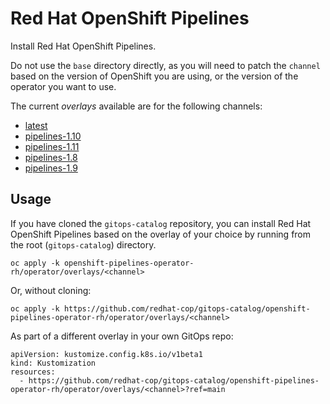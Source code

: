 # Red Hat OpenShift Pipelines

Install Red Hat OpenShift Pipelines.

Do not use the `base` directory directly, as you will need to patch the `channel` based on the version of OpenShift you are using, or the version of the operator you want to use.

The current *overlays* available are for the following channels:

* [latest](operator/overlays/latest)
* [pipelines-1.10](operator/overlays/pipelines-1.10)
* [pipelines-1.11](operator/overlays/pipelines-1.11)
* [pipelines-1.8](operator/overlays/pipelines-1.8)
* [pipelines-1.9](operator/overlays/pipelines-1.9)

## Usage

If you have cloned the `gitops-catalog` repository, you can install Red Hat OpenShift Pipelines based on the overlay of your choice by running from the root (`gitops-catalog`) directory.

```
oc apply -k openshift-pipelines-operator-rh/operator/overlays/<channel>
```

Or, without cloning:

```
oc apply -k https://github.com/redhat-cop/gitops-catalog/openshift-pipelines-operator-rh/operator/overlays/<channel>
```

As part of a different overlay in your own GitOps repo:

```
apiVersion: kustomize.config.k8s.io/v1beta1
kind: Kustomization
resources:
  - https://github.com/redhat-cop/gitops-catalog/openshift-pipelines-operator-rh/operator/overlays/<channel>?ref=main
```
